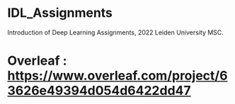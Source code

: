 # IDL_Assignments
Introduction of Deep Learning Assignments, 2022 Leiden University MSC.  
# Overleaf : https://www.overleaf.com/project/63626e49394d054d6422dd47
